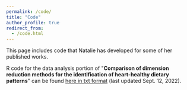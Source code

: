 ```yaml
---
permalink: /code/
title: "Code"
author_profile: true
redirect_from: 
  - /code.html
---
```


This page includes code that Natalie has developed for some of her published works.

R code for the data analysis portion of "**Comparison of dimension reduction methods for the identification of heart-healthy dietary patterns**" can be found [here in txt format](https://github.com/ncgasca/ncgasca.github.io/files/9553809/Gasca_Rcode_DataApplication_Basic.txt) (last updated Sept. 12, 2022).

